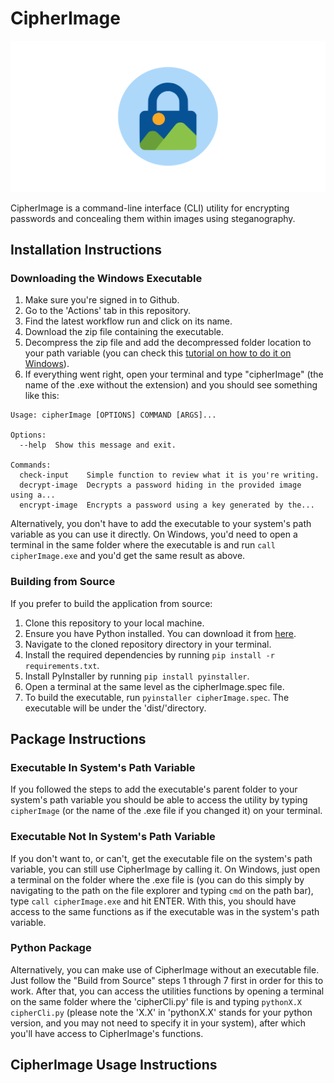 # CipherImage

![Diagram](resources/cipherImage.svg)


CipherImage is a command-line interface (CLI) utility for encrypting passwords and concealing them within images using steganography.

## Installation Instructions

### Downloading the Windows Executable

1. Make sure you're signed in to Github.
2. Go to the 'Actions' tab in this repository.
3. Find the latest workflow run and click on its name.
4. Download the zip file containing the executable.
5. Decompress the zip file and add the decompressed folder location to your path variable (you can check this [tutorial on how to do it on Windows](https://medium.com/@kevinmarkvi/how-to-add-executables-to-your-path-in-windows-5ffa4ce61a53)).
6. If everything went right, open your terminal and type "cipherImage" (the name of the .exe without the extension) and you should see something like this: 

```
Usage: cipherImage [OPTIONS] COMMAND [ARGS]...

Options:
  --help  Show this message and exit.

Commands:
  check-input    Simple function to review what it is you're writing.
  decrypt-image  Decrypts a password hiding in the provided image using a...
  encrypt-image  Encrypts a password using a key generated by the...
```

Alternatively, you don't have to add the executable to your system's path variable as you can use it directly. On Windows, you'd need to open a terminal in the same folder where the executable is and run ```call cipherImage.exe``` and you'd get the same result as above.

### Building from Source

If you prefer to build the application from source:

1. Clone this repository to your local machine.
2. Ensure you have Python installed. You can download it from [here](https://www.python.org/downloads/).
3. Navigate to the cloned repository directory in your terminal.
4. Install the required dependencies by running ```pip install -r requirements.txt```.
5. Install PyInstaller by running ```pip install pyinstaller```.
6. Open a terminal at the same level as the cipherImage.spec file.
7. To build the executable, run ```pyinstaller cipherImage.spec```. The executable will be under the 'dist/'directory.

## Package Instructions

### Executable In System's Path Variable

If you followed the steps to add the executable's parent folder to your system's path variable you should be able to access the utility by typing ```cipherImage``` (or the name of the .exe file if you changed it) on your terminal.

### Executable Not In System's Path Variable

If you don't want to, or can't, get the executable file on the system's path variable, you can still use CipherImage by calling it. On Windows, just open a terminal on the folder where the .exe file is (you can do this simply by navigating to the path on the file explorer and typing ```cmd``` on the path bar), type ```call cipherImage.exe``` and hit ENTER.
With this, you should have access to the same functions as if the executable was in the system's path variable.

### Python Package

Alternatively, you can make use of CipherImage without an executable file. Just follow the "Build from Source" steps 1 through 7 first in order for this to work. After that, you can access the utilities functions by opening a terminal on the same folder where the 'cipherCli.py' file is and typing ```pythonX.X cipherCli.py``` (please note the 'X.X' in 'pythonX.X' stands for your python version, and you may not need to specify it in your system), after which you'll have access to CipherImage's functions. 

## CipherImage Usage Instructions
